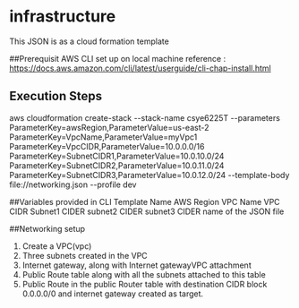 # infrastructure
This JSON is as a cloud formation template 

##Prerequisit 
AWS CLI set up on local machine 
reference : https://docs.aws.amazon.com/cli/latest/userguide/cli-chap-install.html

## Execution Steps
 aws cloudformation create-stack --stack-name csye6225T --parameters ParameterKey=awsRegion,ParameterValue=us-east-2 ParameterKey=VpcName,ParameterValue=myVpc1 ParameterKey=VpcCIDR,ParameterValue=10.0.0.0/16 ParameterKey=SubnetCIDR1,ParameterValue=10.0.10.0/24 ParameterKey=SubnetCIDR2,ParameterValue=10.0.11.0/24 ParameterKey=SubnetCIDR3,ParameterValue=10.0.12.0/24 --template-body file://networking.json --profile dev
 
 ##Variables provided in CLI
 Template Name
 AWS Region
 VPC Name
 VPC CIDR
 Subnet1 CIDER
 subnet2 CIDER
 subnet3 CIDER
 name of the JSON file 

 ##Networking setup
 1. Create a VPC(vpc)
 2. Three subnets created in the VPC
 3. Internet gateway, along with Internet gatewayVPC attachment
 4. Public Route table along with all the subnets attached to this table 
 5. Public Route in the public Router table with destination CIDR block 0.0.0.0/0 and internet gateway created as target.

 